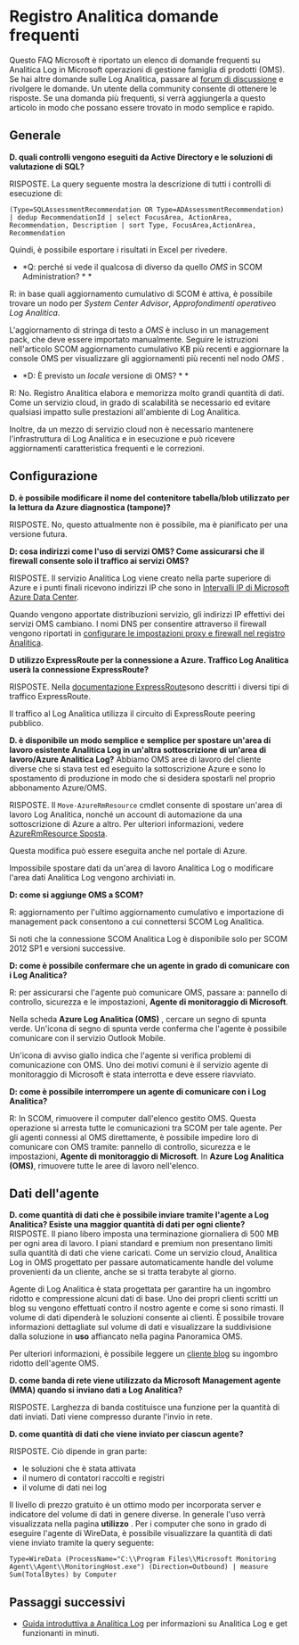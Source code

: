 <properties
    pageTitle="Accedere Analitica domande frequenti su | Microsoft Azure"
    description="Risposte alle domande più frequenti relative al servizio Log Analitica."
    services="log-analytics"
    documentationCenter=""
    authors="bandersmsft"
    manager="jwhit"
    editor=""/>

<tags
    ms.service="log-analytics"
    ms.workload="na"
    ms.tgt_pltfrm="na"
    ms.devlang="na"
    ms.topic="article"
    ms.date="10/10/2016"
    ms.author="banders"/>

# <a name="log-analytics-faq"></a>Registro Analitica domande frequenti

Questo FAQ Microsoft è riportato un elenco di domande frequenti su Analitica Log in Microsoft operazioni di gestione famiglia di prodotti (OMS). Se hai altre domande sulle Log Analitica, passare al [forum di discussione](https://social.msdn.microsoft.com/Forums/azure/home?forum=opinsights) e rivolgere le domande. Un utente della community consente di ottenere le risposte. Se una domanda più frequenti, si verrà aggiungerla a questo articolo in modo che possano essere trovato in modo semplice e rapido.

## <a name="general"></a>Generale

**D. quali controlli vengono eseguiti da Active Directory e le soluzioni di valutazione di SQL?**

RISPOSTE. La query seguente mostra la descrizione di tutti i controlli di esecuzione di:

```
(Type=SQLAssessmentRecommendation OR Type=ADAssessmentRecommendation) | dedup RecommendationId | select FocusArea, ActionArea, Recommendation, Description | sort Type, FocusArea,ActionArea, Recommendation
```

Quindi, è possibile esportare i risultati in Excel per rivedere.

* *Q: perché si vede il qualcosa di diverso da quello *OMS* in SCOM Administration? * *

R: in base quali aggiornamento cumulativo di SCOM è attiva, è possibile trovare un nodo per *System Center Advisor*, *Approfondimenti operative*o *Log Analitica*.

L'aggiornamento di stringa di testo a *OMS* è incluso in un management pack, che deve essere importato manualmente. Seguire le istruzioni nell'articolo SCOM aggiornamento cumulativo KB più recenti e aggiornare la console OMS per visualizzare gli aggiornamenti più recenti nel nodo *OMS* .

* *D: È previsto un *locale* versione di OMS? * *

R: No. Registro Analitica elabora e memorizza molto grandi quantità di dati. Come un servizio cloud, in grado di scalabilità se necessario ed evitare qualsiasi impatto sulle prestazioni all'ambiente di Log Analitica.

Inoltre, da un mezzo di servizio cloud non è necessario mantenere l'infrastruttura di Log Analitica e in esecuzione e può ricevere aggiornamenti caratteristica frequenti e le correzioni.

## <a name="configuration"></a>Configurazione
**D. è possibile modificare il nome del contenitore tabella/blob utilizzato per la lettura da Azure diagnostica (tampone)?**  

RISPOSTE.  No, questo attualmente non è possibile, ma è pianificato per una versione futura.

**D: cosa indirizzi come l'uso di servizi OMS? Come assicurarsi che il firewall consente solo il traffico ai servizi OMS?**  

RISPOSTE. Il servizio Analitica Log viene creato nella parte superiore di Azure e i punti finali ricevono indirizzi IP che sono in [Intervalli IP di Microsoft Azure Data Center](http://www.microsoft.com/download/details.aspx?id=41653).

Quando vengono apportate distribuzioni servizio, gli indirizzi IP effettivi dei servizi OMS cambiano. I nomi DNS per consentire attraverso il firewall vengono riportati in [configurare le impostazioni proxy e firewall nel registro Analitica](log-analytics-proxy-firewall.md).

**D utilizzo ExpressRoute per la connessione a Azure. Traffico Log Analitica userà la connessione ExpressRoute?**  

RISPOSTE. Nella [documentazione ExpressRoute](./expressroute/expressroute-faqs.md#supported-services)sono descritti i diversi tipi di traffico ExpressRoute.

Il traffico al Log Analitica utilizza il circuito di ExpressRoute peering pubblico.

**D. è disponibile un modo semplice e semplice per spostare un'area di lavoro esistente Analitica Log in un'altra sottoscrizione di un'area di lavoro/Azure Analitica Log?**  Abbiamo OMS aree di lavoro del cliente diverse che si stava test ed eseguito la sottoscrizione Azure e sono lo spostamento di produzione in modo che si desidera spostarli nel proprio abbonamento Azure/OMS.  

RISPOSTE. Il `Move-AzureRmResource` cmdlet consente di spostare un'area di lavoro Log Analitica, nonché un account di automazione da una sottoscrizione di Azure a altro. Per ulteriori informazioni, vedere [AzureRmResource Sposta](http://msdn.microsoft.com/library/mt652516.aspx).

Questa modifica può essere eseguita anche nel portale di Azure.

Impossibile spostare dati da un'area di lavoro Analitica Log o modificare l'area dati Analitica Log vengono archiviati in.

**D: come si aggiunge OMS a SCOM?**

R: aggiornamento per l'ultimo aggiornamento cumulativo e importazione di management pack consentono a cui connettersi SCOM Log Analitica.

Si noti che la connessione SCOM Analitica Log è disponibile solo per SCOM 2012 SP1 e versioni successive.

**D: come è possibile confermare che un agente in grado di comunicare con i Log Analitica?**

R: per assicurarsi che l'agente può comunicare OMS, passare a: pannello di controllo, sicurezza e le impostazioni, **Agente di monitoraggio di Microsoft**.

Nella scheda **Azure Log Analitica (OMS)** , cercare un segno di spunta verde. Un'icona di segno di spunta verde conferma che l'agente è possibile comunicare con il servizio Outlook Mobile.

Un'icona di avviso giallo indica che l'agente si verifica problemi di comunicazione con OMS. Uno dei motivi comuni è il servizio agente di monitoraggio di Microsoft è stata interrotta e deve essere riavviato.

**D: come è possibile interrompere un agente di comunicare con i Log Analitica?**

R: In SCOM, rimuovere il computer dall'elenco gestito OMS. Questa operazione si arresta tutte le comunicazioni tra SCOM per tale agente. Per gli agenti connessi al OMS direttamente, è possibile impedire loro di comunicare con OMS tramite: pannello di controllo, sicurezza e le impostazioni, **Agente di monitoraggio di Microsoft**.
In **Azure Log Analitica (OMS)**, rimuovere tutte le aree di lavoro nell'elenco.

## <a name="agent-data"></a>Dati dell'agente

**D. come quantità di dati che è possibile inviare tramite l'agente a Log Analitica? Esiste una maggior quantità di dati per ogni cliente?**  
RISPOSTE. Il piano libero imposta una terminazione giornaliera di 500 MB per ogni area di lavoro. I piani standard e premium non presentano limiti sulla quantità di dati che viene caricati. Come un servizio cloud, Analitica Log in OMS progettato per passare automaticamente handle del volume provenienti da un cliente, anche se si tratta terabyte al giorno.

Agente di Log Analitica è stata progettata per garantire ha un ingombro ridotto e compressione alcuni dati di base. Uno dei propri clienti scritti un blog su vengono effettuati contro il nostro agente e come si sono rimasti. Il volume di dati dipenderà le soluzioni consente ai clienti. È possibile trovare informazioni dettagliate sul volume di dati e visualizzare la suddivisione dalla soluzione in **uso** affiancato nella pagina Panoramica OMS.

Per ulteriori informazioni, è possibile leggere un [cliente blog](http://thoughtsonopsmgr.blogspot.com/2015/09/one-small-footprint-for-server-one.html) su ingombro ridotto dell'agente OMS.

**D. come banda di rete viene utilizzato da Microsoft Management agente (MMA) quando si inviano dati a Log Analitica?**

RISPOSTE. Larghezza di banda costituisce una funzione per la quantità di dati inviati. Dati viene compresso durante l'invio in rete.

**D. come quantità di dati che viene inviato per ciascun agente?**

RISPOSTE. Ciò dipende in gran parte:

- le soluzioni che è stata attivata
- il numero di contatori raccolti e registri
- il volume di dati nei log

Il livello di prezzo gratuito è un ottimo modo per incorporata server e indicatore del volume di dati in genere diverse. In generale l'uso verrà visualizzata nella pagina **utilizzo** .
Per i computer che sono in grado di eseguire l'agente di WireData, è possibile visualizzare la quantità di dati viene inviato tramite la query seguente:

```
Type=WireData (ProcessName="C:\\Program Files\\Microsoft Monitoring Agent\\Agent\\MonitoringHost.exe") (Direction=Outbound) | measure Sum(TotalBytes) by Computer
```



## <a name="next-steps"></a>Passaggi successivi

- [Guida introduttiva a Analitica Log](log-analytics-get-started.md) per informazioni su Analitica Log e get funzionanti in minuti.
